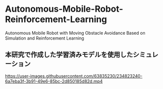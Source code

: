# Autonomous-Mobile-Robot-Reinforcement-Learning
Autonomous Mobile Robot with Moving Obstacle Avoidance Based on Simulation and Reinforcement Learning

## 本研究で作成した学習済みモデルを使用したシミュレーション

https://user-images.githubusercontent.com/63835230/234823240-6a7eba3f-3b91-49e6-85bc-2d850185d82d.mp4


